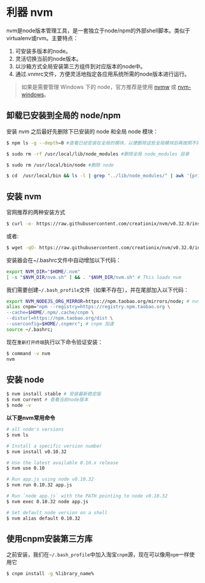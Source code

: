 # 利器 nvm

nvm是node版本管理工具，是一套独立于node/npm的外部shell脚本。类似于virtualenv或rvm。主要特点：

1. 可安装多版本的node。
2. 灵活切换当前的node版本。
3. 以沙箱方式全局安装第三方组件到对应版本的node中。
4. 通过.vnmrc文件，方便灵活地指定各应用系统所需的node版本进行运行。

> 如果是需要管理 Windows 下的 node，官方推荐是使用 [nvmw](https://github.com/hakobera/nvmw) 或 [nvm-windows](https://github.com/coreybutler/nvm-windows)。

## 卸载已安装到全局的 node/npm

安装 nvm 之后最好先删除下已安装的 node 和全局 node 模块：

```sh
$ npm ls -g --depth=0 #查看已经安装在全局的模块，以便删除这些全局模块后再按照不同的 node 版本重新进行全局安装

$ sudo rm -rf /usr/local/lib/node_modules #删除全局 node_modules 目录

$ sudo rm /usr/local/bin/node #删除 node

$ cd  /usr/local/bin && ls -l | grep "../lib/node_modules/" | awk '{print $9}'| xargs rm #删除全局 node 模块注册的软链
```

## 安装 nvm

官网推荐的两种安装方式

```sh
$ curl -o- https://raw.githubusercontent.com/creationix/nvm/v0.32.0/install.sh | bash
```

或者:

```sh
$ wget -qO- https://raw.githubusercontent.com/creationix/nvm/v0.32.0/install.sh | bash
```

安装器会在~/.bashrc文件中自动增加以下代码：

```sh
export NVM_DIR="$HOME/.nvm"
[ -s "$NVM_DIR/nvm.sh" ] && . "$NVM_DIR/nvm.sh" # This loads nvm
```

我们需要创建`~/.bash_profile`文件（如果不存在），并在尾部加入以下代码：

```sh
export NVM_NODEJS_ORG_MIRROR=https://npm.taobao.org/mirrors/node; # nvm 加速
alias cnpm="npm --registry=https://registry.npm.taobao.org \
--cache=$HOME/.npm/.cache/cnpm \
--disturl=https://npm.taobao.org/dist \
--userconfig=$HOME/.cnpmrc"; # cnpm 加速
source ~/.bashrc;
```

现在`重新打开终端`执行以下命令验证安装：

```sh
$ command -v nvm
nvm
```

## 安装 node

```sh
$ nvm install stable # 安装最新稳定版
$ nvm current # 查看当前node版本
$ node -v
```

**以下是nvm常用命令**

```sh
# all node's versions
$ nvm ls

# Install a specific version number
$ nvm install v0.10.32

# Use the latest available 0.10.x release
$ nvm use 0.10

# Run app.js using node v0.10.32
$ nvm run 0.10.32 app.js

# Run `node app.js` with the PATH pointing to node v0.10.32
$ nvm exec 0.10.32 node app.js

# Set default node version on a shell
$ nvm alias default 0.10.32
```

## 使用cnpm安装第三方库

之前安装，我们在`~/.bash_profile`中加入淘宝`cnpm`源，现在可以像用`npm`一样使用它

```sh
$ cnpm install -g %library_name%
```
